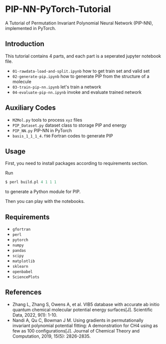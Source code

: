 # PIP-NN-PyTorch-Tutorial

A Tutorial of Permutation Invariant Polynomial Neural Network (PIP-NN), implemented in PyTorch.

## Introduction

This tutorial contains 4 parts, and each part is a seperated jupyter notebook file.

- `01-rawdata-load-and-split.ipynb` how to get train set and valid set
- `02-generate-pip.ipynb` how to generate PIP from the structure of a molecule
- `03-train-pip-nn.ipynb` let's train a network
- `04-evaluate-pip-nn.ipynb` invoke and evaluate trained network

## Auxiliary Codes

- `MZMol.py` tools to process `xyz` files
- `PIP_Dataset.py` dataset class to storage PIP and energy
- `PIP_NN.py` PIP-NN in PyTorch
- `basis_1_1_1_4.f90` Fortran codes to generate PIP

## Usage

First, you need to install packages according to requirements section.

Run

```perl
$ perl build.pl 4 1 1 1
```

to generate a Python module for PIP.

Then you can play with the notebooks.

## Requirements

- `gfortran`
- `perl`
- `pytorch`
- `numpy`
- `pandas`
- `scipy`
- `matplotlib`
- `sklearn`
- `openbabel`
- `SciencePlots`

## References

- Zhang L, Zhang S, Owens A, et al. VIB5 database with accurate ab initio quantum chemical molecular potential energy surfaces[J]. Scientific Data, 2022, 9(1): 1-10.
- Nandi A, Qu C, Bowman J M. Using gradients in permutationally invariant polynomial potential fitting: A demonstration for CH4 using as few as 100 configurations[J]. Journal of Chemical Theory and Computation, 2019, 15(5): 2826-2835.
